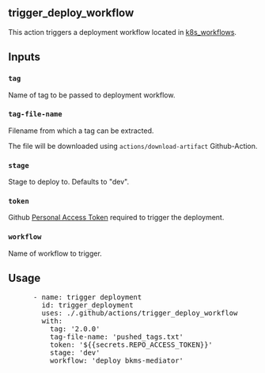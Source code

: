 ## trigger_deploy_workflow

This action triggers a deployment workflow located in [k8s_workflows](https://github.com/EFA-FHB/k8s_workflows). 

## Inputs
### `tag`
Name of tag to be passed to deployment workflow.

### `tag-file-name`
Filename from which a tag can be extracted.  

The file will be downloaded using `actions/download-artifact` Github-Action.

### `stage`
Stage to deploy to. Defaults to "dev".

### `token`
Github [Personal Access Token](https://docs.github.com/en/authentication/keeping-your-account-and-data-secure/creating-a-personal-access-token)
required to trigger the deployment.  

### `workflow`
Name of workflow to trigger. 

## Usage

<pre>
      - name: trigger deployment
        id: trigger_deployment
        uses: ./.github/actions/trigger_deploy_workflow
        with:
          tag: '2.0.0'
          tag-file-name: 'pushed_tags.txt'
          token: '${{secrets.REPO_ACCESS_TOKEN}}'
          stage: 'dev' 
          workflow: 'deploy_bkms-mediator'
</pre>